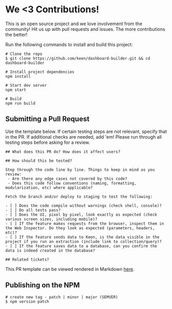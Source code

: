 # We <3 Contributions!

This is an open source project and we love involvement from the community! Hit us up with pull requests and issues. The more contributions the better!

Run the following commands to install and build this project:

```ssh
# Clone the repo
$ git clone https://github.com/keen/dashboard-builder.git && cd dashboard-builder

# Install project dependencies
npm install

# Start dev server
npm start

# Build
npm run build
```

## Submitting a Pull Request

Use the template below. If certain testing steps are not relevant, specify that in the PR. If additional checks are needed, add 'em! Please run through all testing steps before asking for a review.

```
## What does this PR do? How does it affect users?

## How should this be tested?

Step through the code line by line. Things to keep in mind as you review:
 - Are there any edge cases not covered by this code?
 - Does this code follow conventions (naming, formatting, modularization, etc) where applicable?

Fetch the branch and/or deploy to staging to test the following:

- [ ] Does the code compile without warnings (check shell, console)?
- [ ] Do all tests pass?
- [ ] Does the UI, pixel by pixel, look exactly as expected (check various screen sizes, including mobile)?
- [ ] If the feature makes requests from the browser, inspect them in the Web Inspector. Do they look as expected (parameters, headers, etc)?
- [ ] If the feature sends data to Keen, is the data visible in the project if you run an extraction (include link to collection/query)?
- [ ] If the feature saves data to a database, can you confirm the data is indeed created in the database?

## Related tickets?
```

This PR template can be viewed rendered in Markdown [here](./.github/PULL_REQUEST_TEMPLATE.md).

## Publishing on the NPM

```ssh
# create new tag - patch | minor | major (SEMVER)
$ npm version patch
```
